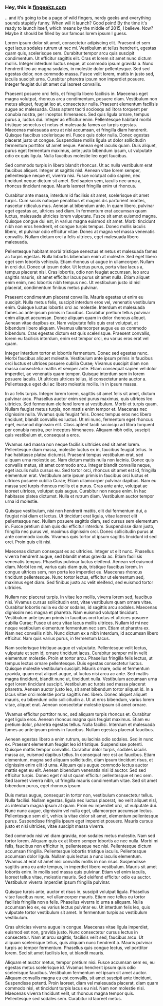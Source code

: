 ### Hey, this is [fingeekz.com](http://fingeekz.com)

.. and it's going to be a page of wild fingers, nerdy geeks and everything sounds stupidly funny. When will it launch? Good point! By the time it's ready to launch itself, which means by the middle of 2015, I believe. Now? Maybe it should be filled by our famous lorem ipsum I guess.

Lorem ipsum dolor sit amet, consectetur adipiscing elit. Praesent et sem eget lacus sodales rutrum ut nec mi. Vestibulum at tellus hendrerit, egestas quam quis, scelerisque sem. Curabitur tempor arcu quis suscipit condimentum. Ut efficitur sagittis elit. Cras et lorem sit amet nunc dictum mollis. Integer interdum luctus neque, at commodo ipsum gravida a. Nunc hendrerit leo ac magna sodales, in molestie dolor pellentesque. Sed sed egestas dolor, non commodo massa. Fusce velit lorem, mattis in justo sed, iaculis suscipit urna. Curabitur pharetra ipsum non imperdiet posuere. Integer feugiat dui sit amet dui laoreet convallis.

Praesent posuere orci felis, et fringilla libero facilisis in. Maecenas eget magna volutpat, rhoncus arcu condimentum, posuere diam. Vestibulum non metus aliquet, feugiat leo at, consectetur nulla. Praesent elementum facilisis augue ac malesuada. Class aptent taciti sociosqu ad litora torquent per conubia nostra, per inceptos himenaeos. Sed quis ligula ornare, tempus purus a, luctus dui. Integer ac efficitur enim. Pellentesque habitant morbi tristique senectus et netus et malesuada fames ac turpis egestas. Maecenas malesuada arcu at nisi accumsan, et fringilla diam hendrerit. Quisque faucibus scelerisque mi. Fusce quis dolor nulla. Donec egestas placerat justo ut congue. Suspendisse mollis ligula ut dolor sollicitudin fermentum porttitor sit amet neque. Aenean eget iaculis quam. Duis aliquet, purus eget fermentum maximus, ante justo bibendum ipsum, ut vulputate odio ex quis ligula. Nulla faucibus molestie leo eget faucibus.

Sed commodo turpis in libero blandit rhoncus. Ut ac nulla vestibulum erat faucibus aliquet. Integer at sagittis nisl. Aenean vitae lorem semper, pellentesque neque et, viverra nisi. Fusce volutpat odio sapien, nec tincidunt neque dictum sit amet. Sed sapien sem, iaculis nec urna a, rhoncus tincidunt neque. Mauris laoreet fringilla enim ut rhoncus.

Curabitur ante massa, interdum id facilisis sit amet, scelerisque sit amet turpis. Cum sociis natoque penatibus et magnis dis parturient montes, nascetur ridiculus mus. Aenean at bibendum ante. In quam libero, pulvinar eget egestas ac, ultrices sed diam. In fermentum erat accumsan quam luctus, malesuada ultricies lorem vulputate. Fusce sit amet euismod magna. Quisque congue dui est, in varius magna euismod sit amet. Morbi tincidunt nibh non eros hendrerit, et congue turpis tempus. Donec mollis iaculis libero, et pulvinar odio efficitur vitae. Donec at magna vel massa venenatis convallis. Nullam dictum orci a felis ultrices, eget malesuada libero malesuada.

Pellentesque habitant morbi tristique senectus et netus et malesuada fames ac turpis egestas. Nulla lobortis bibendum enim at molestie. Sed eget libero eget sem lobortis vehicula. Etiam rhoncus ut augue in ullamcorper. Nullam in orci dui. Donec ut ipsum dolor. Ut lectus purus, porta vitae lacus a, tempus placerat nisi. Cras lobortis, odio non feugiat accumsan, leo arcu sagittis mauris, sit amet efficitur lacus purus sit amet nulla. Etiam aliquet enim enim, nec lobortis nibh tempus nec. Ut vestibulum justo id nisl placerat, condimentum finibus metus pulvinar.

Praesent condimentum placerat convallis. Mauris egestas ut enim eu suscipit. Nulla metus felis, suscipit interdum eros vel, venenatis vestibulum enim. Quisque luctus lobortis orci ac molestie. Interdum et malesuada fames ac ante ipsum primis in faucibus. Curabitur pretium tellus pulvinar enim aliquet accumsan. Donec aliquam quam in dolor rhoncus aliquet. Aenean vitae dapibus ex. Nam vulputate felis quis erat volutpat, at bibendum libero aliquam. Vivamus ullamcorper augue eu ex commodo bibendum. Cras egestas dictum est quis scelerisque. Praesent convallis, lorem eu facilisis interdum, enim est tempor orci, eu varius eros erat vel quam.

Integer interdum tortor et lobortis fermentum. Donec sed egestas nunc. Morbi faucibus aliquet molestie. Vestibulum ante ipsum primis in faucibus orci luctus et ultrices posuere cubilia Curae; Vivamus suscipit diam non massa consectetur mattis et semper ante. Etiam consequat sapien vel dolor imperdiet, ac venenatis quam tempor. Quisque interdum sem in lorem posuere iaculis. Ut ultrices ultrices tellus, id consectetur ante auctor a. Pellentesque eget dui ac libero molestie mollis. In in ipsum massa.

In ac felis turpis. Integer lorem lorem, sagittis sit amet felis sit amet, dictum pulvinar arcu. Phasellus auctor enim sed purus maximus, quis ultrices leo ultricies. Sed fermentum eleifend lorem at vestibulum. Morbi et turpis quam. Nullam feugiat metus turpis, non mattis enim tempor et. Maecenas nec dignissim nulla. Vivamus quis feugiat felis. Donec tempus eros nec libero tincidunt, blandit convallis ex luctus. Ut mi nunc, fermentum eget rhoncus eget, euismod dignissim elit. Class aptent taciti sociosqu ad litora torquent per conubia nostra, per inceptos himenaeos. Aliquam nibh odio, suscipit quis vestibulum et, consequat a eros.

Vivamus sed massa non neque facilisis ultricies sed sit amet lorem. Pellentesque diam massa, molestie luctus ex in, faucibus feugiat tellus. In hac habitasse platea dictumst. Praesent tempus vestibulum erat, sed aliquam urna molestie ac. Nam dictum mattis nulla non lacinia. Donec quis convallis metus, sit amet commodo arcu. Integer blandit convallis neque, eget iaculis nulla cursus eu. Sed tortor orci, rhoncus sit amet est id, fringilla elementum erat. Vestibulum ante ipsum primis in faucibus orci luctus et ultrices posuere cubilia Curae; Etiam ullamcorper pulvinar dapibus. Nam eu massa sed turpis rhoncus mollis et a purus. Cras ante ante, volutpat ac laoreet ultrices, volutpat quis augue. Curabitur non neque enim. In hac habitasse platea dictumst. Nulla et rutrum diam. Vestibulum auctor tempor urna id molestie.

Quisque vestibulum, nisi non hendrerit mattis, elit dui fermentum dui, a feugiat nisi diam et lectus. Ut tincidunt erat ligula, vitae laoreet elit pellentesque nec. Nullam posuere sagittis diam, sed cursus sem elementum in. Fusce pretium diam quis dui efficitur interdum. Suspendisse diam justo, fringilla nec purus vel, maximus dignissim orci. Donec sollicitudin purus at ante commodo iaculis. Vivamus quis tortor ut ipsum sagittis tincidunt id sed orci. Proin quis elit nisi.

Maecenas dictum consequat ex ac ultricies. Integer ut elit nunc. Phasellus viverra hendrerit augue, sed blandit metus gravida ac. Etiam facilisis venenatis tempus. Phasellus pulvinar luctus eleifend. Aenean vel euismod diam. Morbi leo mi, varius quis diam quis, tristique faucibus lorem. In congue ultrices sem, non porta leo imperdiet eu. Maecenas rhoncus tincidunt pellentesque. Nunc tortor lectus, efficitur ut elementum sed, maximus eget diam. Sed finibus justo ac velit eleifend, sed euismod tortor ultricies.

Nullam nec placerat turpis. In vitae leo mollis, viverra lorem sed, faucibus nisi. Vivamus cursus sollicitudin erat, vitae vestibulum quam ornare vitae. Curabitur lobortis nulla eu dolor sodales, id sagittis arcu sodales. Maecenas dignissim nec magna et pharetra. Nam euismod volutpat tincidunt. Vestibulum ante ipsum primis in faucibus orci luctus et ultrices posuere cubilia Curae; Fusce ut arcu vitae lacus mollis ultrices. Nullam id mi nec neque vestibulum elementum fermentum nec sem. Etiam et pharetra ex. Nam nec convallis nibh. Nunc dictum ex a nibh interdum, id accumsan libero efficitur. Nam quis varius purus, in fermentum lacus.

Nam scelerisque tristique augue et vulputate. Pellentesque velit lectus, vulputate et sem id, ornare tincidunt lacus. Curabitur semper mi in velit elementum molestie. Proin et tortor arcu. Phasellus fringilla felis lectus, ut tempus lectus ornare pellentesque. Duis egestas consectetur luctus. Quisque molestie vestibulum suscipit. Mauris ornare, odio et fermentum gravida, quam erat aliquet augue, ut luctus nisi arcu ac ante. Sed mattis magna tincidunt, blandit nunc ut, tincidunt nulla. Vestibulum accumsan urna eget lorem tincidunt suscipit. Vestibulum ac turpis sed massa placerat pharetra. Aenean auctor justo leo, sit amet bibendum tortor aliquet id. In a lacus vitae orci molestie porta sagittis nec libero. Donec aliquet aliquet mauris, eu bibendum odio sollicitudin a. Ut ut eros bibendum, varius lorem vitae, aliquet erat. Aenean consectetur molestie ipsum sit amet ornare.

Vivamus efficitur porttitor nunc, sed aliquam turpis rhoncus et. Curabitur eget ligula eros. Aenean rhoncus magna quis feugiat maximus. Etiam eu pretium dolor, pharetra egestas tellus. Nulla facilisi. Interdum et malesuada fames ac ante ipsum primis in faucibus. Nullam egestas placerat faucibus.

Aenean egestas libero a enim rutrum, eu lacinia odio sodales. Sed in nunc ex. Praesent elementum feugiat leo id tristique. Suspendisse potenti. Quisque mattis tempor convallis. Curabitur dolor turpis, sodales iaculis massa ac, euismod dapibus tellus. In consequat nec est ac faucibus. Etiam elementum, magna sed aliquam sollicitudin, diam ipsum tincidunt risus, et dignissim enim elit id urna. Aliquam quis augue commodo lectus auctor mattis eget eu elit. Aenean bibendum venenatis nisi id auctor. Sed sed efficitur turpis. Donec eget nisl ut quam efficitur pellentesque et nec sem. Sed laoreet viverra nibh, ut fringilla mauris condimentum vitae. Sed sit amet bibendum purus, eget rhoncus ipsum.

Duis metus augue, consequat in tortor non, vestibulum consectetur tellus. Nulla facilisi. Nullam egestas, ligula nec luctus placerat, leo velit aliquet nisl, ac interdum magna ipsum at quam. Proin eu imperdiet orci, ut vulputate dui. Nunc nunc augue, dignissim vel nulla eget, ullamcorper accumsan lectus. Pellentesque sem elit, vehicula vitae dolor sit amet, elementum pellentesque purus. Suspendisse fringilla ipsum eget imperdiet posuere. Mauris cursus justo et nisi ultricies, vitae suscipit massa viverra.

Sed commodo nisi vel diam gravida, non sodales metus molestie. Nam sed tortor lorem. Aliquam quis ex at libero semper lobortis ac nec nulla. Morbi mi felis, faucibus non efficitur in, pellentesque nec nisi. Pellentesque dictum accumsan fringilla. Pellentesque lobortis tristique iaculis. Pellentesque accumsan dolor ligula. Nullam quis lectus a nunc iaculis elementum. Vivamus at erat sit amet nisi convallis mollis in non risus. Suspendisse sagittis urna eu ante tempus, in imperdiet libero vestibulum. Mauris sit amet lobortis enim. In mollis sed massa quis pulvinar. Etiam vel enim iaculis, laoreet tellus vitae, molestie mauris. Sed eleifend efficitur odio eu auctor. Vestibulum viverra imperdiet ipsum fringilla pulvinar.

Quisque turpis ante, auctor et risus in, suscipit volutpat ligula. Phasellus vitae faucibus nunc, vel ullamcorper mauris. Etiam nec tellus eu tortor facilisis fringilla non a felis. Phasellus viverra id urna a aliquam. Nulla accumsan leo ex, eu varius lectus pulvinar eu. Ut interdum felis leo, quis vulputate tortor vestibulum sit amet. In fermentum turpis ac vestibulum vestibulum.

Cras ultricies viverra augue in congue. Maecenas vitae ligula imperdiet, euismod est non, gravida justo. Nunc consectetur cursus lectus in consectetur. Nam at arcu sagittis, facilisis velit sed, faucibus arcu. Ut aliquam scelerisque tellus, quis aliquam nunc hendrerit a. Mauris pulvinar turpis ac tempor fermentum. Phasellus quis congue lectus, vel porttitor lorem. Sed sit amet facilisis leo, ut blandit mauris.

Aliquam et auctor metus, tempor pretium nisi. Fusce accumsan sem ex, eu egestas metus scelerisque id. Vivamus hendrerit ipsum quis odio scelerisque faucibus. Vestibulum fermentum vel ipsum sit amet auctor. Aliquam convallis magna eu est convallis, sit amet suscipit ante tincidunt. Suspendisse potenti. Proin laoreet, diam vel malesuada placerat, diam quam commodo nisl, et tincidunt turpis lacus eu nisl. Nam non molestie nisi. Maecenas viverra tincidunt velit, ut rhoncus magna tempor quis. Pellentesque sed sodales sem. Curabitur id laoreet metus. 
